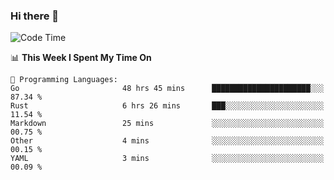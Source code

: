 ### Hi there 👋

<!--
**CrazyCollin/crazycollin** is a ✨ _special_ ✨ repository because its `README.md` (this file) appears on your GitHub profile.

Here are some ideas to get you started:

- 🔭 I’m currently working on ...
- 🌱 I’m currently learning ...
- 👯 I’m looking to collaborate on ...
- 🤔 I’m looking for help with ...
- 💬 Ask me about ...
- 📫 How to reach me: ...
- 😄 Pronouns: ...
- ⚡ Fun fact: ...
-->

<!--START_SECTION:waka-->
![Code Time](http://img.shields.io/badge/Code%20Time-621%20hrs%2029%20mins-blue)

📊 **This Week I Spent My Time On** 

```text
💬 Programming Languages: 
Go                       48 hrs 45 mins      ██████████████████████░░░   87.34 % 
Rust                     6 hrs 26 mins       ███░░░░░░░░░░░░░░░░░░░░░░   11.54 % 
Markdown                 25 mins             ░░░░░░░░░░░░░░░░░░░░░░░░░   00.75 % 
Other                    4 mins              ░░░░░░░░░░░░░░░░░░░░░░░░░   00.15 % 
YAML                     3 mins              ░░░░░░░░░░░░░░░░░░░░░░░░░   00.09 % 
```


<!--END_SECTION:waka-->
